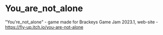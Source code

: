 # You_are_not_alone
"You're_not_alone"  - game made for Brackeys Game Jam 2023.1, web-site - https://fly-up.itch.io/you-are-not-alone
